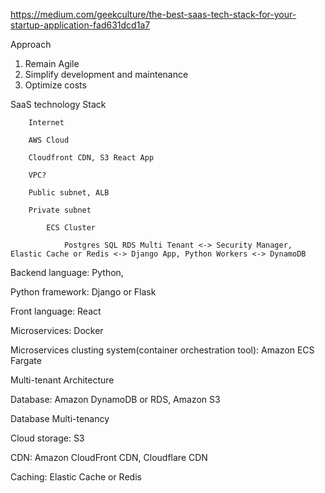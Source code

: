 https://medium.com/geekculture/the-best-saas-tech-stack-for-your-startup-application-fad631dcd1a7

Approach
1. Remain Agile
2. Simplify development and maintenance
3. Optimize costs


SaaS technology Stack
```
    Internet

    AWS Cloud

    Cloudfront CDN, S3 React App

    VPC?

    Public subnet, ALB

    Private subnet 

        ECS Cluster

            Postgres SQL RDS Multi Tenant <-> Security Manager, Elastic Cache or Redis <-> Django App, Python Workers <-> DynamoDB
```

Backend language: Python, 

Python framework: Django or Flask

Front language: React

Microservices: Docker

Microservices clusting system(container orchestration tool): Amazon ECS Fargate

Multi-tenant Architecture

Database: Amazon DynamoDB or RDS, Amazon S3

Database Multi-tenancy

Cloud storage: S3  

CDN: Amazon CloudFront CDN, Cloudflare CDN

Caching: Elastic Cache or Redis 
